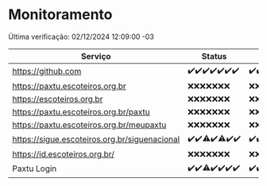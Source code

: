 # Monitoramento

Última verificação: 02/12/2024 12:09:00 -03

|Serviço|Status|Últimas 24h|
|---|---|---|
|https://github.com|<span title="2024-11-25: OK=23">✔️</span><span title="2024-11-26: OK=23">✔️</span><span title="2024-11-27: OK=23">✔️</span><span title="2024-11-28: OK=23">✔️</span><span title="2024-11-29: OK=23">✔️</span><span title="2024-11-30: OK=23">✔️</span><span title="2024-12-01: OK=15">✔️</span>|<span title="01/12/2024 13:08:00 -03 : 200">✔️</span><span title="01/12/2024 14:07:00 -03 : 200">✔️</span><span title="01/12/2024 15:10:00 -03 : 200">✔️</span><span title="01/12/2024 16:06:00 -03 : 200">✔️</span><span title="01/12/2024 17:08:00 -03 : 200">✔️</span><span title="01/12/2024 18:07:00 -03 : 200">✔️</span><span title="01/12/2024 19:07:00 -03 : 200">✔️</span><span title="01/12/2024 20:07:00 -03 : 200">✔️</span><span title="01/12/2024 21:45:00 -03 : 200">✔️</span><span title="01/12/2024 23:23:00 -03 : 200">✔️</span><span title="02/12/2024 00:29:00 -03 : 200">✔️</span><span title="02/12/2024 01:11:00 -03 : 200">✔️</span><span title="02/12/2024 02:09:00 -03 : 200">✔️</span><span title="02/12/2024 03:13:00 -03 : 200">✔️</span><span title="02/12/2024 04:09:00 -03 : 200">✔️</span><span title="02/12/2024 05:13:00 -03 : 200">✔️</span><span title="02/12/2024 06:10:00 -03 : 200">✔️</span><span title="02/12/2024 07:10:00 -03 : 200">✔️</span><span title="02/12/2024 08:07:00 -03 : 200">✔️</span><span title="02/12/2024 09:17:00 -03 : 200">✔️</span><span title="02/12/2024 10:20:00 -03 : 200">✔️</span><span title="02/12/2024 11:08:00 -03 : 200">✔️</span><span title="02/12/2024 12:09:00 -03 : 200">✔️</span>|
|https://paxtu.escoteiros.org.br|<span title="2024-11-25: Falhas=23">❌</span><span title="2024-11-26: Falhas=23">❌</span><span title="2024-11-27: Falhas=23">❌</span><span title="2024-11-28: Falhas=23">❌</span><span title="2024-11-29: Falhas=23">❌</span><span title="2024-11-30: Falhas=23">❌</span><span title="2024-12-01: Falhas=15">❌</span>|<span title="01/12/2024 13:08:00 -03 : 403">❌</span><span title="01/12/2024 14:07:00 -03 : 403">❌</span><span title="01/12/2024 15:10:00 -03 : 403">❌</span><span title="01/12/2024 16:06:00 -03 : 403">❌</span><span title="01/12/2024 17:08:00 -03 : 403">❌</span><span title="01/12/2024 18:07:00 -03 : 403">❌</span><span title="01/12/2024 19:07:00 -03 : 403">❌</span><span title="01/12/2024 20:07:00 -03 : 403">❌</span><span title="01/12/2024 21:45:00 -03 : 403">❌</span><span title="01/12/2024 23:23:00 -03 : 403">❌</span><span title="02/12/2024 00:29:00 -03 : 403">❌</span><span title="02/12/2024 01:11:00 -03 : 403">❌</span><span title="02/12/2024 02:09:00 -03 : 403">❌</span><span title="02/12/2024 03:13:00 -03 : 403">❌</span><span title="02/12/2024 04:09:00 -03 : 403">❌</span><span title="02/12/2024 05:13:00 -03 : 403">❌</span><span title="02/12/2024 06:10:00 -03 : 403">❌</span><span title="02/12/2024 07:10:00 -03 : 403">❌</span><span title="02/12/2024 08:07:00 -03 : 403">❌</span><span title="02/12/2024 09:17:00 -03 : 403">❌</span><span title="02/12/2024 10:20:00 -03 : 403">❌</span><span title="02/12/2024 11:08:00 -03 : 403">❌</span><span title="02/12/2024 12:09:00 -03 : 403">❌</span>|
|https://escoteiros.org.br|<span title="2024-11-25: Falhas=23">❌</span><span title="2024-11-26: Falhas=23">❌</span><span title="2024-11-27: Falhas=23">❌</span><span title="2024-11-28: Falhas=23">❌</span><span title="2024-11-29: Falhas=23">❌</span><span title="2024-11-30: Falhas=23">❌</span><span title="2024-12-01: Falhas=15">❌</span>|<span title="01/12/2024 13:08:00 -03 : 403">❌</span><span title="01/12/2024 14:07:00 -03 : 403">❌</span><span title="01/12/2024 15:10:00 -03 : 403">❌</span><span title="01/12/2024 16:06:00 -03 : 403">❌</span><span title="01/12/2024 17:08:00 -03 : 403">❌</span><span title="01/12/2024 18:07:00 -03 : 403">❌</span><span title="01/12/2024 19:07:00 -03 : 403">❌</span><span title="01/12/2024 20:07:00 -03 : 403">❌</span><span title="01/12/2024 21:45:00 -03 : 403">❌</span><span title="01/12/2024 23:23:00 -03 : 403">❌</span><span title="02/12/2024 00:29:00 -03 : 403">❌</span><span title="02/12/2024 01:11:00 -03 : 403">❌</span><span title="02/12/2024 02:09:00 -03 : 403">❌</span><span title="02/12/2024 03:13:00 -03 : 403">❌</span><span title="02/12/2024 04:09:00 -03 : 403">❌</span><span title="02/12/2024 05:13:00 -03 : 403">❌</span><span title="02/12/2024 06:10:00 -03 : 403">❌</span><span title="02/12/2024 07:10:00 -03 : 403">❌</span><span title="02/12/2024 08:07:00 -03 : 403">❌</span><span title="02/12/2024 09:17:00 -03 : 403">❌</span><span title="02/12/2024 10:20:00 -03 : 403">❌</span><span title="02/12/2024 11:08:00 -03 : 403">❌</span><span title="02/12/2024 12:09:00 -03 : 403">❌</span>|
|https://paxtu.escoteiros.org.br/paxtu|<span title="2024-11-25: Falhas=23">❌</span><span title="2024-11-26: Falhas=23">❌</span><span title="2024-11-27: Falhas=23">❌</span><span title="2024-11-28: Falhas=23">❌</span><span title="2024-11-29: Falhas=23">❌</span><span title="2024-11-30: Falhas=23">❌</span><span title="2024-12-01: Falhas=15">❌</span>|<span title="01/12/2024 13:08:00 -03 : 403">❌</span><span title="01/12/2024 14:07:00 -03 : 403">❌</span><span title="01/12/2024 15:10:00 -03 : 403">❌</span><span title="01/12/2024 16:06:00 -03 : 403">❌</span><span title="01/12/2024 17:08:00 -03 : 403">❌</span><span title="01/12/2024 18:07:00 -03 : 403">❌</span><span title="01/12/2024 19:07:00 -03 : 403">❌</span><span title="01/12/2024 20:07:00 -03 : 403">❌</span><span title="01/12/2024 21:45:00 -03 : 403">❌</span><span title="01/12/2024 23:23:00 -03 : 403">❌</span><span title="02/12/2024 00:29:00 -03 : 403">❌</span><span title="02/12/2024 01:11:00 -03 : 403">❌</span><span title="02/12/2024 02:09:00 -03 : 403">❌</span><span title="02/12/2024 03:13:00 -03 : 403">❌</span><span title="02/12/2024 04:09:00 -03 : 403">❌</span><span title="02/12/2024 05:13:00 -03 : 403">❌</span><span title="02/12/2024 06:10:00 -03 : 403">❌</span><span title="02/12/2024 07:10:00 -03 : 403">❌</span><span title="02/12/2024 08:07:00 -03 : 403">❌</span><span title="02/12/2024 09:17:00 -03 : 403">❌</span><span title="02/12/2024 10:20:00 -03 : 403">❌</span><span title="02/12/2024 11:08:00 -03 : 403">❌</span><span title="02/12/2024 12:09:00 -03 : 403">❌</span>|
|https://paxtu.escoteiros.org.br/meupaxtu|<span title="2024-11-25: Falhas=23">❌</span><span title="2024-11-26: Falhas=23">❌</span><span title="2024-11-27: Falhas=23">❌</span><span title="2024-11-28: Falhas=23">❌</span><span title="2024-11-29: Falhas=23">❌</span><span title="2024-11-30: Falhas=23">❌</span><span title="2024-12-01: Falhas=15">❌</span>|<span title="01/12/2024 13:08:00 -03 : 403">❌</span><span title="01/12/2024 14:07:00 -03 : 403">❌</span><span title="01/12/2024 15:10:00 -03 : 403">❌</span><span title="01/12/2024 16:06:00 -03 : 403">❌</span><span title="01/12/2024 17:08:00 -03 : 403">❌</span><span title="01/12/2024 18:07:00 -03 : 403">❌</span><span title="01/12/2024 19:07:00 -03 : 403">❌</span><span title="01/12/2024 20:07:00 -03 : 403">❌</span><span title="01/12/2024 21:45:00 -03 : 403">❌</span><span title="01/12/2024 23:23:00 -03 : 403">❌</span><span title="02/12/2024 00:29:00 -03 : 403">❌</span><span title="02/12/2024 01:11:00 -03 : 403">❌</span><span title="02/12/2024 02:09:00 -03 : 403">❌</span><span title="02/12/2024 03:13:00 -03 : 403">❌</span><span title="02/12/2024 04:09:00 -03 : 403">❌</span><span title="02/12/2024 05:13:00 -03 : 403">❌</span><span title="02/12/2024 06:10:00 -03 : 403">❌</span><span title="02/12/2024 07:10:00 -03 : 403">❌</span><span title="02/12/2024 08:07:00 -03 : 403">❌</span><span title="02/12/2024 09:17:00 -03 : 403">❌</span><span title="02/12/2024 10:20:00 -03 : 403">❌</span><span title="02/12/2024 11:08:00 -03 : 403">❌</span><span title="02/12/2024 12:09:00 -03 : 403">❌</span>|
|https://sigue.escoteiros.org.br/siguenacional|<span title="2024-11-25: OK=23">✔️</span><span title="2024-11-26: OK=23">✔️</span><span title="2024-11-27: OK=22, Falhas=1">⚠️</span><span title="2024-11-28: OK=23">✔️</span><span title="2024-11-29: OK=22, Falhas=1">⚠️</span><span title="2024-11-30: OK=23">✔️</span><span title="2024-12-01: OK=15">✔️</span>|<span title="01/12/2024 13:08:00 -03 : 200">✔️</span><span title="01/12/2024 14:07:00 -03 : 200">✔️</span><span title="01/12/2024 15:10:00 -03 : 200">✔️</span><span title="01/12/2024 16:06:00 -03 : 200">✔️</span><span title="01/12/2024 17:08:00 -03 : 200">✔️</span><span title="01/12/2024 18:07:00 -03 : 200">✔️</span><span title="01/12/2024 19:07:00 -03 : 200">✔️</span><span title="01/12/2024 20:07:00 -03 : 200">✔️</span><span title="01/12/2024 21:45:00 -03 : 200">✔️</span><span title="01/12/2024 23:23:00 -03 : 200">✔️</span><span title="02/12/2024 00:29:00 -03 : 200">✔️</span><span title="02/12/2024 01:11:00 -03 : 200">✔️</span><span title="02/12/2024 02:09:00 -03 : 200">✔️</span><span title="02/12/2024 03:13:00 -03 : 200">✔️</span><span title="02/12/2024 04:09:00 -03 : 200">✔️</span><span title="02/12/2024 05:13:00 -03 : 200">✔️</span><span title="02/12/2024 06:10:00 -03 : 200">✔️</span><span title="02/12/2024 07:10:00 -03 : 200">✔️</span><span title="02/12/2024 08:07:00 -03 : 200">✔️</span><span title="02/12/2024 09:17:00 -03 : 200">✔️</span><span title="02/12/2024 10:20:00 -03 : 200">✔️</span><span title="02/12/2024 11:08:00 -03 : 200">✔️</span><span title="02/12/2024 12:09:00 -03 : 200">✔️</span>|
|https://id.escoteiros.org.br/|<span title="2024-11-25: Falhas=23">❌</span><span title="2024-11-26: Falhas=23">❌</span><span title="2024-11-27: Falhas=23">❌</span><span title="2024-11-28: Falhas=23">❌</span><span title="2024-11-29: Falhas=23">❌</span><span title="2024-11-30: Falhas=23">❌</span><span title="2024-12-01: Falhas=15">❌</span>|<span title="01/12/2024 13:08:00 -03 : 403">❌</span><span title="01/12/2024 14:07:00 -03 : 403">❌</span><span title="01/12/2024 15:10:00 -03 : 403">❌</span><span title="01/12/2024 16:06:00 -03 : 403">❌</span><span title="01/12/2024 17:08:00 -03 : 403">❌</span><span title="01/12/2024 18:07:00 -03 : 403">❌</span><span title="01/12/2024 19:07:00 -03 : 403">❌</span><span title="01/12/2024 20:07:00 -03 : 403">❌</span><span title="01/12/2024 21:45:00 -03 : 403">❌</span><span title="01/12/2024 23:23:00 -03 : 403">❌</span><span title="02/12/2024 00:29:00 -03 : 403">❌</span><span title="02/12/2024 01:11:00 -03 : 403">❌</span><span title="02/12/2024 02:09:00 -03 : 403">❌</span><span title="02/12/2024 03:13:00 -03 : 403">❌</span><span title="02/12/2024 04:09:00 -03 : 403">❌</span><span title="02/12/2024 05:13:00 -03 : 403">❌</span><span title="02/12/2024 06:10:00 -03 : 403">❌</span><span title="02/12/2024 07:10:00 -03 : 403">❌</span><span title="02/12/2024 08:07:00 -03 : 403">❌</span><span title="02/12/2024 09:17:00 -03 : 403">❌</span><span title="02/12/2024 10:20:00 -03 : 403">❌</span><span title="02/12/2024 11:08:00 -03 : 403">❌</span><span title="02/12/2024 12:09:00 -03 : 403">❌</span>|
|Paxtu Login|<span title="2024-11-25: OK=23">✔️</span><span title="2024-11-26: OK=23">✔️</span><span title="2024-11-27: OK=22, Falhas=1">⚠️</span><span title="2024-11-28: OK=23">✔️</span><span title="2024-11-29: OK=23">✔️</span><span title="2024-11-30: OK=23">✔️</span><span title="2024-12-01: OK=15">✔️</span>|<span title="01/12/2024 13:08:00 -03 : 200">✔️</span><span title="01/12/2024 14:07:00 -03 : 200">✔️</span><span title="01/12/2024 15:10:00 -03 : 200">✔️</span><span title="01/12/2024 16:06:00 -03 : 200">✔️</span><span title="01/12/2024 17:08:00 -03 : 200">✔️</span><span title="01/12/2024 18:07:00 -03 : 200">✔️</span><span title="01/12/2024 19:07:00 -03 : 200">✔️</span><span title="01/12/2024 20:07:00 -03 : 200">✔️</span><span title="01/12/2024 21:45:00 -03 : 200">✔️</span><span title="01/12/2024 23:23:00 -03 : 200">✔️</span><span title="02/12/2024 00:29:00 -03 : 200">✔️</span><span title="02/12/2024 01:11:00 -03 : 200">✔️</span><span title="02/12/2024 02:09:00 -03 : 200">✔️</span><span title="02/12/2024 03:13:00 -03 : 200">✔️</span><span title="02/12/2024 04:09:00 -03 : 200">✔️</span><span title="02/12/2024 05:13:00 -03 : 200">✔️</span><span title="02/12/2024 06:10:00 -03 : 200">✔️</span><span title="02/12/2024 07:10:00 -03 : 200">✔️</span><span title="02/12/2024 08:07:00 -03 : 200">✔️</span><span title="02/12/2024 09:17:00 -03 : 200">✔️</span><span title="02/12/2024 10:20:00 -03 : 200">✔️</span><span title="02/12/2024 11:08:00 -03 : 200">✔️</span><span title="02/12/2024 12:09:00 -03 : 200">✔️</span>|
